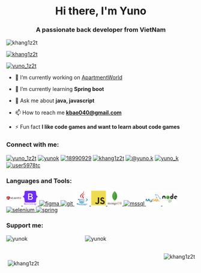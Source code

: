<h1 align="center">Hi there, I'm Yuno</h1>
<h3 align="center">A passionate back developer from VietNam</h3>

<p align="left"> <img src="https://komarev.com/ghpvc/?username=khang1z2t&label=Profile%20views&color=0e75b6&style=flat" alt="khang1z2t" /> </p>

<p align="left"> <a href="https://github.com/ryo-ma/github-profile-trophy"><img src="https://github-profile-trophy.vercel.app/?username=khang1z2t" alt="khang1z2t" /></a> </p>

<p align="left"> <a href="https://twitter.com/yuno_1z2t" target="blank"><img src="https://img.shields.io/twitter/follow/yuno_1z2t?logo=twitter&style=for-the-badge" alt="yuno_1z2t" /></a> </p>

- 🔭 I’m currently working on [ApartmentWorld](https://github.com/TN1608/ApartmentWorld)

- 🌱 I’m currently learning **Spring boot**

- 💬 Ask me about **java, javascript**

- 📫 How to reach me **kbao040@gmail.com**

- ⚡ Fun fact **I like code games and want to learn about code games**

<h3 align="left">Connect with me:</h3>
<p align="left">
<a href="https://twitter.com/yuno_1z2t" target="blank"><img align="center" src="https://raw.githubusercontent.com/rahuldkjain/github-profile-readme-generator/master/src/images/icons/Social/twitter.svg" alt="yuno_1z2t" height="30" width="40" /></a>
<a href="https://linkedin.com/in/yunok" target="blank"><img align="center" src="https://raw.githubusercontent.com/rahuldkjain/github-profile-readme-generator/master/src/images/icons/Social/linked-in-alt.svg" alt="yunok" height="30" width="40" /></a>
<a href="https://stackoverflow.com/users/18990929" target="blank"><img align="center" src="https://raw.githubusercontent.com/rahuldkjain/github-profile-readme-generator/master/src/images/icons/Social/stack-overflow.svg" alt="18990929" height="30" width="40" /></a>
<a href="https://fb.com/khang1z2t" target="blank"><img align="center" src="https://raw.githubusercontent.com/rahuldkjain/github-profile-readme-generator/master/src/images/icons/Social/facebook.svg" alt="khang1z2t" height="30" width="40" /></a>
<a href="https://www.youtube.com/@yuno.k" target="blank"><img align="center" src="https://raw.githubusercontent.com/rahuldkjain/github-profile-readme-generator/master/src/images/icons/Social/youtube.svg" alt="@yuno.k" height="30" width="40" /></a>
<a href="https://www.hackerrank.com/yuno_k" target="blank"><img align="center" src="https://raw.githubusercontent.com/rahuldkjain/github-profile-readme-generator/master/src/images/icons/Social/hackerrank.svg" alt="yuno_k" height="30" width="40" /></a>
<a href="https://www.leetcode.com/user5978tc" target="blank"><img align="center" src="https://raw.githubusercontent.com/rahuldkjain/github-profile-readme-generator/master/src/images/icons/Social/leet-code.svg" alt="user5978tc" height="30" width="40" /></a>
</p>

<h3 align="left">Languages and Tools:</h3>
<p align="left"> <a href="https://angular.io" target="_blank" rel="noreferrer"> <img src="https://raw.githubusercontent.com/devicons/devicon/master/icons/angularjs/angularjs-original-wordmark.svg" alt="angularjs" width="40" height="40"/> </a> <a href="https://getbootstrap.com" target="_blank" rel="noreferrer"> <img src="https://raw.githubusercontent.com/devicons/devicon/master/icons/bootstrap/bootstrap-plain-wordmark.svg" alt="bootstrap" width="40" height="40"/> </a> <a href="https://www.figma.com/" target="_blank" rel="noreferrer"> <img src="https://www.vectorlogo.zone/logos/figma/figma-icon.svg" alt="figma" width="40" height="40"/> </a> <a href="https://git-scm.com/" target="_blank" rel="noreferrer"> <img src="https://www.vectorlogo.zone/logos/git-scm/git-scm-icon.svg" alt="git" width="40" height="40"/> </a> <a href="https://www.java.com" target="_blank" rel="noreferrer"> <img src="https://raw.githubusercontent.com/devicons/devicon/master/icons/java/java-original.svg" alt="java" width="40" height="40"/> </a> <a href="https://developer.mozilla.org/en-US/docs/Web/JavaScript" target="_blank" rel="noreferrer"> <img src="https://raw.githubusercontent.com/devicons/devicon/master/icons/javascript/javascript-original.svg" alt="javascript" width="40" height="40"/> </a> <a href="https://www.mongodb.com/" target="_blank" rel="noreferrer"> <img src="https://raw.githubusercontent.com/devicons/devicon/master/icons/mongodb/mongodb-original-wordmark.svg" alt="mongodb" width="40" height="40"/> </a> <a href="https://www.microsoft.com/en-us/sql-server" target="_blank" rel="noreferrer"> <img src="https://www.svgrepo.com/show/303229/microsoft-sql-server-logo.svg" alt="mssql" width="40" height="40"/> </a> <a href="https://www.mysql.com/" target="_blank" rel="noreferrer"> <img src="https://raw.githubusercontent.com/devicons/devicon/master/icons/mysql/mysql-original-wordmark.svg" alt="mysql" width="40" height="40"/> </a> <a href="https://nodejs.org" target="_blank" rel="noreferrer"> <img src="https://raw.githubusercontent.com/devicons/devicon/master/icons/nodejs/nodejs-original-wordmark.svg" alt="nodejs" width="40" height="40"/> </a> <a href="https://www.selenium.dev" target="_blank" rel="noreferrer"> <img src="https://raw.githubusercontent.com/detain/svg-logos/780f25886640cef088af994181646db2f6b1a3f8/svg/selenium-logo.svg" alt="selenium" width="40" height="40"/> </a> <a href="https://spring.io/" target="_blank" rel="noreferrer"> <img src="https://www.vectorlogo.zone/logos/springio/springio-icon.svg" alt="spring" width="40" height="40"/> </a> </p>

<h3 align="left">Support me:</h3>
<p><a href="https://www.buymeacoffee.com/yunok"> <img align="left" src="https://cdn.buymeacoffee.com/buttons/v2/default-yellow.png" height="50" width="210" alt="yunok" /></a><a href="https://ko-fi.com/yunok"> <img align="left" src="https://cdn.ko-fi.com/cdn/kofi3.png?v=3" height="50" width="210" alt="yunok" /></a></p>

<br><br>
<p><img align="left" src="https://github-readme-stats.vercel.app/api/top-langs?username=khang1z2t&show_icons=true&locale=en&layout=compact" alt="khang1z2t" /></p>

<p>&nbsp;<img align="center" src="https://github-readme-stats.vercel.app/api?username=khang1z2t&show_icons=true&locale=en" alt="khang1z2t" /></p>
